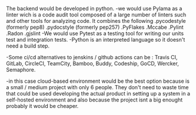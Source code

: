 The backend would be developed in python.
-we would use Pylama as a linter wich is a code audit tool composed of a large number of linters such and other tools for analyzing code. It combines the following
.pycodestyle (formerly pep8)
.pydocstyle (formerly pep257)
.PyFlakes
.Mccabe
.Pylint
.Radon
.gjslint
-We would use Pytest as a testing tool for writing our units test and integration tests.
-Python is an interpreted language so it doesn't need a build step.

-Some ci/cd alternatives to jenskins / github actions can be : Travis CI, GitLab, CircleCI, TeamCity, Bamboo, Buddy, Codeship, GoCD, Wercker, Semaphore.

-in this case cloud-based environment would be the best option because is a small / medium project with only 6 people. They don't need to waste time that could be used developing the actual product in setting up a system in a self-hosted environment
and also because the project isnt a big enought probably it would be cheaper.
